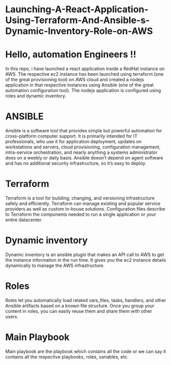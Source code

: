 # Launching-A-React-Application-Using-Terraform-And-Ansible-s-Dynamic-Inventory-Role-on-AWS


# Hello, automation Engineers !!
In this repo, i have launched a react application inside a RedHat instance on AWS. The respective ec2 instance has been launched using terraform (one of the great provisioning tool) on AWS cloud and created a nodejs application in that respective instances using Ansible (one of the great automation configuration tool). The nodejs application is configured using roles and dynamic inventory.


# ANSIBLE
Ansible is a software tool that provides simple but powerful automation for cross-platform computer support. It is primarily intended for IT professionals, who use it for application deployment, updates on workstations and servers, cloud provisioning, configuration management, intra-service orchestration, and nearly anything a systems administrator does on a weekly or daily basis. Ansible doesn’t depend on agent software and has no additional security infrastructure, so it’s easy to deploy.


# Terraform 
Terraform is a tool for building, changing, and versioning infrastructure safely and efficiently. Terraform can manage existing and popular service providers as well as custom in-house solutions. Configuration files describe to Terraform the components needed to run a single application or your entire datacenter.


# Dynamic inventory
Dynamic inventory is an ansible plugin that makes an API call to AWS to get the instance information in the run time. It gives you the ec2 instance details dynamically to manage the AWS infrastructure.


# Roles
Roles let you automatically load related vars_files, tasks, handlers, and other Ansible artifacts based on a known file structure. Once you group your content in roles, you can easily reuse them and share them with other users.


# Main Playbook
Main playbook are the playbook which contains all the code or we can say it contains all the respective playbooks, roles, variables, etc.
